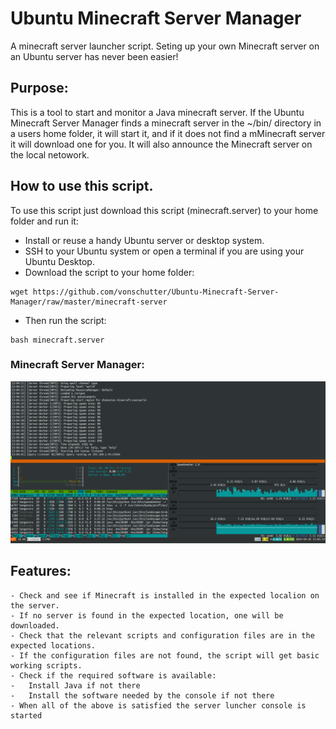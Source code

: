 # Ubuntu Minecraft Server Manager

A minecraft server launcher script. Seting up your own Minecraft server on an Ubuntu server has never been easier! 

## Purpose:
This is a tool to start and monitor a Java minecraft server. If the Ubuntu Minecraft Server Manager finds a minecraft server in the ~/bin/ directory in a users home folder, it will start it, and if it does not find a mMinecraft server it will download one for you. It will also announce the Minecraft server on the local netowork. 

## How to use this script. 
To use this script just download this script (minecraft.server) to your home folder and run it: 

- Install or reuse a handy Ubuntu server or desktop system. 
- SSH to your Ubuntu system or open a terminal if you are using your Ubuntu Desktop. 
- Download the script to your home folder:
```
wget https://github.com/vonschutter/Ubuntu-Minecraft-Server-Manager/raw/master/minecraft-server
```
- Then run the script: 
```
bash minecraft.server
```

### Minecraft Server Manager:
![Minecraft Manager Screenshot](Media_files/Scr1.png?raw=true "Executing the Script")

## Features:
```
- Check and see if Minecraft is installed in the expected localion on the server. 
- If no server is found in the expected location, one will be downloaded.
- Check that the relevant scripts and configuration files are in the expected locations. 
- If the configuration files are not found, the script will get basic working scripts.
- Check if the required software is available:
-   Install Java if not there
-   Install the software needed by the console if not there
- When all of the above is satisfied the server luncher console is started

```
